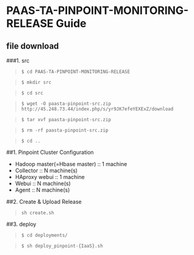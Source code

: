 # PAAS-TA-PINPOINT-MONITORING-RELEASE Guide

## file download
###1. src
 
>`$ cd PAAS-TA-PINPOINT-MONITORING-RELEASE`

>`$ mkdir src`

>`$ cd src`
  
>`$ wget -O paasta-pinpoint-src.zip http://45.248.73.44/index.php/s/yr9JK7efeYEXExZ/download`

>`$ tar xvf paasta-pinpoint-src.zip`

>`$ rm -rf paasta-pinpoint-src.zip`
 

>`$ cd ..`


##1. Pinpoint Cluster Configuration
- Hadoop master(=Hbase master) :: 1 machine
- Collector :: N machine(s)
- HAproxy webui ::  1 machine
- Webui :: N machine(s)
- Agent :: N machine(s)

##2. Create & Upload Release
>`sh create.sh`

##3. deploy
>`$ cd deployments/`

>`$ sh deploy_pinpoint-{IaaS}.sh`
